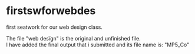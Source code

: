 # firstswforwebdes
first seatwork for our web design class.

The file "web desïgn" is the original and unfinished file. 
<br>
I have added the final output that i submitted and its file name is: "MP5_Co"
